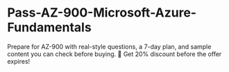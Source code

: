 # Pass-AZ-900-Microsoft-Azure-Fundamentals
Prepare for AZ-900 with real-style questions, a 7-day plan, and sample content you can check before buying. 🎯 Get 20% discount before the offer expires!
